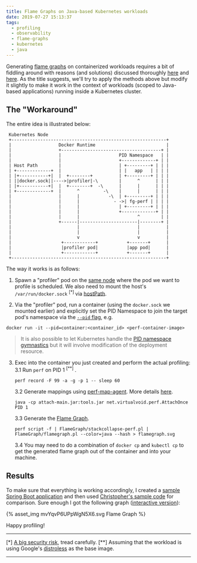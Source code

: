 ```yaml
---
title: Flame Graphs on Java-based Kubernetes workloads
date: 2019-07-27 15:13:37
tags:
  - profiling
  - observability
  - flame-graphs
  - kubernetes
  - java
---
```


Generating [flame graphs](http://www.brendangregg.com/flamegraphs.html) on containerized workloads requires a bit of fiddling around with reasons (and solutions) discussed thoroughly [here](https://blog.alicegoldfuss.com/making-flamegraphs-with-containerized-java/) and [here](http://www.batey.info/docker-jvm-flamegraphs.html). As the title suggests, we'll try to apply the methods above but modify it slightly to make it work in the context of workloads (scoped to Java-based applications) running inside a Kubernetes cluster.

## The "Workaround"

The entire idea is illustrated below:

```
 Kubernetes Node
 +-----------------------------------------------------------+
 |                  Docker Runtime                           |
 |                  +--------------------------------------+ |
 |                  |                      PID Namespace   | |
 |                  |                      +-------------+ | |
 | Host Path        |                      | +---------+ | | |
 | +-------------+  |                      | |   app   | | | |
 | |+-----------+|  |  +--------+          | +---------+ | | |
 | ||docker.sock||---->|profiler|-\        |      ^      | | |
 | |+-----------+|  |  +--------+  -\      |      |      | | |
 | +-------------+  |      ^         -\    |      |      | | |
 |                  |      |           -\  | +---------+ | | |
 |                  |      |             - ->| fg-perf | | | |
 |                  |      |               | +---------+ | | |
 |                  |      |               +-------------+ | |
 |                  |      |                      ^        | |
 |                  +------|----------------------|--------+ |
 |                         |                      |          |
 |                         |                      |          |
 |                         v                      v          |
 |                   +------------+           +-------+      |
 |                   |profiler pod|           |app pod|      |
 |                   +------------+           +-------+      |
 +-----------------------------------------------------------+
```

The way it works is as follows:

1. Spawn a "profiler" pod on the [same node](https://kubernetes.io/docs/concepts/configuration/assign-pod-node/#nodeselector) where the pod we want to profile is scheduled. We also need to mount the host's `/var/run/docker.sock` <sup> [*] </sup> via [hostPath](https://kubernetes.io/docs/concepts/storage/volumes/#hostpath).

2. Via the "profiler" pod, run a container (using the `docker.sock` we mounted earlier) and explicitly set the PID Namespace to join the target pod's namespace via the [`--pid` flag](https://docs.docker.com/engine/reference/run/#pid-settings---pid), e.g.

```
docker run -it --pid=container:<container_id> <perf-container-image>
```

> It is also possible to let Kubernetes handle the [PID namespace gymnastics](https://kubernetes.io/docs/tasks/configure-pod-container/share-process-namespace/) but it will involve modification of the deployment resource.

3. Exec into the container you just created and perform the actual profiling:
    3.1 Run `perf` on PID 1 <sup> [**] </sup>.

    ```
    perf record -F 99 -a -g -p 1 -- sleep 60
    ```

    3.2 Generate mappings using [perf-map-agent](https://github.com/jvm-profiling-tools/perf-map-agent). More details [here](https://blog.alicegoldfuss.com/making-flamegraphs-with-containerized-java/#the-hack).

    ```
    java -cp attach-main.jar:tools.jar net.virtualvoid.perf.AttachOnce PID 1
    ```

    3.3 Generate the [Flame Graph](https://github.com/brendangregg/FlameGraph).

    ```
    perf script -f | FlameGraph/stackcollapse-perf.pl | FlameGraph/flamegraph.pl --color=java --hash > flamegraph.svg
    ```

    3.4 You may need to do a combination of `docker cp` and `kubectl cp` to get the generated flame graph out of the container and into your machine.

## Results

To make sure that everything is working accordingly, I created a [sample Spring Boot application](https://spring.io/guides/gs/spring-boot/) and then used [Christopher's sample code](http://www.batey.info/docker-jvm-flamegraphs.html) for comparison. Sure enough I got the following graph ([interactive version](mvYqvP6UPpWgN5X6.svg)):

{% asset_img mvYqvP6UPpWgN5X6.svg Flame Graph %}

Happy profiling!

- - -
[\*] [A big security risk](https://www.lvh.io/posts/dont-expose-the-docker-socket-not-even-to-a-container.html), tread carefully.
[\*\*] Assuming that the workload is using Google's [distroless](https://github.com/GoogleContainerTools/distroless) as the base image.
- - -
